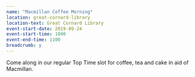 ```yaml
---
name: "Macmillan Coffee Morning"
location: great-cornard-library
location-text: Great Cornard Library
event-start-date: 2019-09-24
event-start-time: 1000
event-end-time: 1100
breadcrumb: y
---
```


Come along in our regular Top Time slot for coffee, tea and cake in aid of Macmillan.
